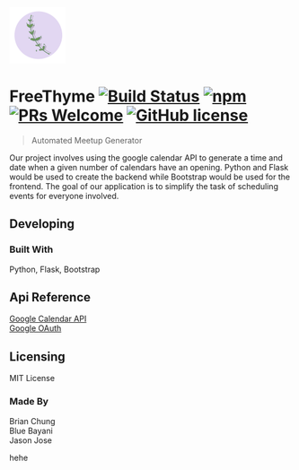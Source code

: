 ![FreeThyme](https://github.com/csuf-cpsc-254-05sp19/FreeThyme/blob/master/static/images/thyme-logo-rz.png)

# FreeThyme [![Build Status](https://img.shields.io/travis/npm/npm/latest.svg?style=flat-square)](https://travis-ci.org/npm/npm) [![npm](https://img.shields.io/npm/v/npm.svg?style=flat-square)](https://www.npmjs.com/package/npm) [![PRs Welcome](https://img.shields.io/badge/PRs-welcome-brightgreen.svg?style=flat-square)](http://makeapullrequest.com) [![GitHub license](https://img.shields.io/badge/license-MIT-blue.svg?style=flat-square)](https://github.com/csuf-cpsc-254-05sp19/FreeThyme/blob/master/LICENSE)
> Automated Meetup Generator

Our project involves using the google calendar API to generate a time and date when a given number of calendars have an opening. Python and Flask would be used to create the backend while Bootstrap would be used for the frontend. The goal of our application is to simplify the task of scheduling events for everyone involved.

## Developing

### Built With
 Python, Flask, Bootstrap

## Api Reference

[Google Calendar API](https://developers.google.com/calendar/downloads)  
[Google OAuth](https://developers.google.com/identity/protocols/OAuth2)

## Licensing

MIT License

### Made By

Brian Chung  
Blue Bayani  
Jason Jose

hehe

